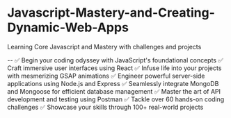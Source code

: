 # Javascript-Mastery-and-Creating-Dynamic-Web-Apps
Learning Core Javascript and Mastery with  challenges and projects


--
✅ Begin your coding odyssey with JavaScript's foundational concepts
✅ Craft immersive user interfaces using React
✅ Infuse life into your projects with mesmerizing GSAP animations
✅ Engineer powerful server-side applications using Node.js and Express
✅ Seamlessly integrate MongoDB and Mongoose for efficient database management
✅ Master the art of API development and testing using Postman
✅ Tackle over 60 hands-on coding challenges
✅ Showcase your skills through 100+ real-world projects
